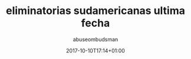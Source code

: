 ---
layout: eliminatoriassudamericanasultimafecha
title: "eliminatorias sudamericanas ultima fecha"
description: "eliminatorias sudamericanas rusia 2018, última fecha, cuatro lugares y una repesca contra Nueva Zelandia"
date: 2017-10-10T17:14+01:00
keywords: "streams, en directo, eliminatorias sudamericanas, Arenavisión, live, en vivo por internet."
author: abuseombudsman
---